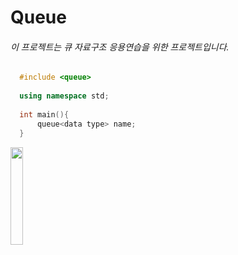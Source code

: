 # Queue

###### 이 프로젝트는 큐 자료구조 응용연습을 위한 프로젝트입니다.

```c++
  #include <queue>
  
  using namespace std;
  
  int main(){
      queue<data type> name;
  }
 ```

<img src = "http://onlinejudgeimages.s3-ap-northeast-1.amazonaws.com/images/big-square.png" width = "20%"></img>
